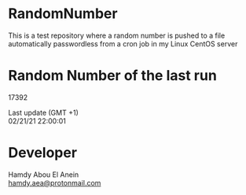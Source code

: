 # RandomNumber    
This is a test repository where a random number is pushed to a file automatically passwordless from a cron job in my Linux CentOS server    
# Random Number of the last run   
17392
      
Last update (GMT +1)    
02/21/21 22:00:01
# Developer    
Hamdy Abou El Anein   
hamdy.aea@protonmail.com
